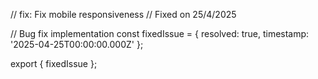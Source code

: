 // fix: Fix mobile responsiveness
// Fixed on 25/4/2025

// Bug fix implementation
const fixedIssue = {
  resolved: true,
  timestamp: '2025-04-25T00:00:00.000Z'
};

export { fixedIssue };